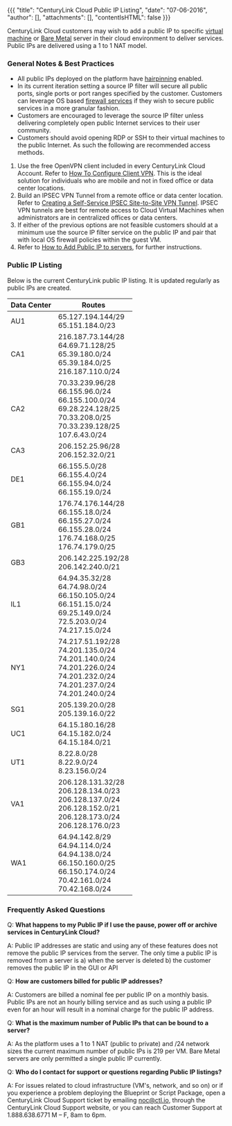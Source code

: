 {{{ "title": "CenturyLink Cloud Public IP Listing",
"date": "07-06-2016",
"author": [],
"attachments": [],
"contentIsHTML": false
}}}


CenturyLink Cloud customers may wish to add a public IP to specific [virtual machine](//www.ctl.io/servers/) or [Bare Metal](//www.ctl.io/bare-metal/) server in their cloud environment to deliver services. Public IPs are delivered using a 1 to 1 NAT model.

### General Notes & Best Practices

* All public IPs deployed on the platform have [hairpinning](../Network/hairpin-nats.md) enabled.
* In its current iteration setting a source IP filter will secure all public ports, single ports or port ranges specified by the customer. Customers can leverage OS based [firewall services](//www.ctl.io/cloud-firewall/) if they wish to secure public services in a more granular fashion.
* Customers are encouraged to leverage the source IP filter unless delivering completely open public Internet services to their user community.
* Customers should avoid opening RDP or SSH to their virtual machines to the public Internet. As such the following are recommended access methods.

 1. Use the free OpenVPN client included in every CenturyLink Cloud Account. 
 Refer to [How To Configure Client VPN](../Network/how-to-configure-client-vpn.md). This is the ideal solution for individuals who are mobile and not in fixed office or data center locations.
 2. Build an IPSEC VPN Tunnel from a remote office or data center location. Refer to [Creating a Self-Service IPSEC Site-to-Site VPN Tunnel](../Network/creating-a-self-service-ipsec-site-to-site-vpn-tunnel.md). IPSEC VPN tunnels are best for remote access to Cloud Virtual Machines when administrators are in centralized offices or data centers.
 3. If either of the previous options are not feasible customers should at a minimum use the source IP filter service on the public IP and pair that with local OS firewall policies within the guest VM.
 4. Refer to [How to Add Public IP to servers](../Network/how-to-add-public-ip-to-virtual-machine.md), for further instructions.

### Public IP Listing

Below is the current CenturyLink public IP listing. It is updated regularly as public IPs are created.

| **Data Center**   | **Routes**   
|---------------------------|--------------------|
| AU1| 65.127.194.144/29<br>65.151.184.0/23
| CA1| 216.187.73.144/28<br>64.69.71.128/25<br>65.39.180.0/24<br>65.39.184.0/25<br>216.187.110.0/24
| CA2| 70.33.239.96/28<br>66.155.96.0/24<br>66.155.100.0/24<br>69.28.224.128/25<br>70.33.208.0/25<br>70.33.239.128/25<br>107.6.43.0/24
|CA3|  206.152.25.96/28<br>206.152.32.0/21
|DE1|  66.155.5.0/28<br>66.155.4.0/24<br>66.155.94.0/24<br>66.155.19.0/24
|GB1|  176.74.176.144/28<br>66.155.18.0/24<br>66.155.27.0/24<br>66.155.28.0/24<br>176.74.168.0/25<br>176.74.179.0/25
|GB3|  206.142.225.192/28<br>206.142.240.0/21
|IL1|  64.94.35.32/28<br>64.74.98.0/24<br>66.150.105.0/24<br>66.151.15.0/24<br>69.25.149.0/24<br>72.5.203.0/24<br>74.217.15.0/24
|NY1|  74.217.51.192/28<br>74.201.135.0/24<br>74.201.140.0/24<br>74.201.226.0/24<br>74.201.232.0/24<br>74.201.237.0/24<br>74.201.240.0/24
|SG1|  205.139.20.0/28<br>205.139.16.0/22
|UC1|  64.15.180.16/28<br>64.15.182.0/24<br>64.15.184.0/21
|UT1|  8.22.8.0/28<br>8.22.9.0/24<br>8.23.156.0/24
|VA1|  206.128.131.32/28<br>206.128.134.0/23<br>206.128.137.0/24<br>206.128.152.0/21<br>206.128.173.0/24<br>206.128.176.0/23
|WA1|  64.94.142.8/29<br>64.94.114.0/24<br>64.94.138.0/24<br>66.150.160.0/25<br>66.150.174.0/24<br>70.42.161.0/24<br>70.42.168.0/24


### Frequently Asked Questions

Q: **What happens to my Public IP if I use the pause, power off or archive services in CenturyLink Cloud?**

A: Public IP addresses are static and using any of these features does not remove the public IP services from the server. The only time a public IP is removed from a server is a) when the server is deleted b) the customer removes the public IP in the GUI or API

Q: **How are customers billed for public IP addresses?**

A: Customers are billed a nominal fee per public IP on a monthly basis. Public IPs are not an hourly billing service and as such using a public IP even for an hour will result in a nominal charge for the public IP address.

Q: **What is the maximum number of Public IPs that can be bound to a server?**

A: As the platform uses a 1 to 1 NAT (public to private) and /24 network sizes the current maximum number of public IPs is 219 per VM. Bare Metal servers are only permitted a single public IP currently.

Q: **Who do I contact for support or questions regarding Public IP listings?**

A: For issues related to cloud infrastructure (VM's, network, and so on) or if you experience a problem deploying the Blueprint or Script Package, open a CenturyLink Cloud Support ticket by emailing [noc@ctl.io](mailto:noc@ctl.io), through the CenturyLink Cloud Support website, or you can reach Customer Support at 1.888.638.6771 M – F, 8am to 6pm.
